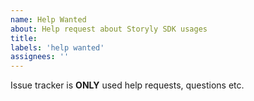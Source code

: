 ```yaml
---
name: Help Wanted
about: Help request about Storyly SDK usages
title:
labels: 'help wanted'
assignees: ''
---
```


Issue tracker is **ONLY** used help requests, questions etc.

<!--- Provide a general summary -->
